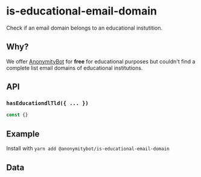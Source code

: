 # is-educational-email-domain

Check if an email domain belongs to an educational instutition.

## Why?

We offer [AnonymityBot](https://anonymitybot.com) for **free** for educational
purposes but couldn't find a complete list email domains of educational institutions.

## API

### **`hasEducationdlTld({ ... })`**
```js
const {}
```

## Example

Install with `yarn add @anonymitybot/is-educational-email-domain`


## Data
